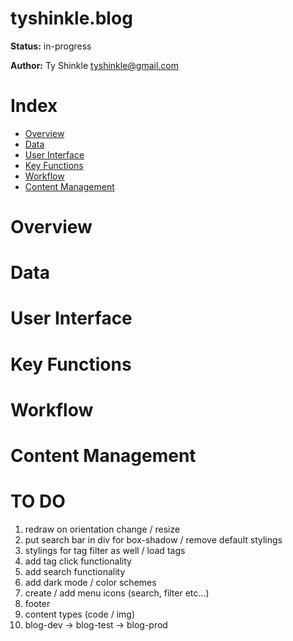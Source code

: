 # tyshinkle.blog

**Status:** in-progress  
  
**Author:** Ty Shinkle <tyshinkle@gmail.com>

# Index
- [Overview](#Overview)
- [Data](#Data)
- [User Interface](#User-Interface)
- [Key Functions](#Key-Functions)
- [Workflow](#Workflow)
- [Content Management](#Content-Management)

# Overview

# Data

# User Interface

# Key Functions

# Workflow

# Content Management

# TO DO

1. redraw on orientation change / resize  
2. put search bar in div for box-shadow / remove default stylings  
3. stylings for tag filter as well / load tags
4. add tag click functionality  
5. add search functionality   
7. add dark mode / color schemes
8. create / add menu icons (search, filter etc...)  
9. footer  
10. content types (code / img) 
11. blog-dev -> blog-test -> blog-prod 
